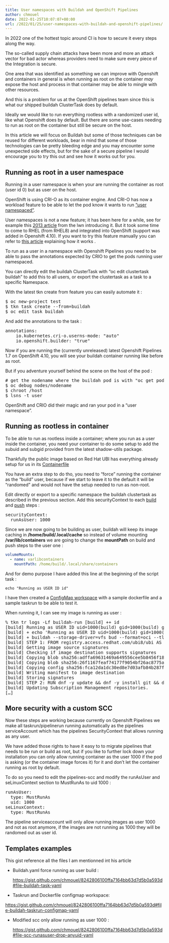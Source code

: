 ```yaml
---
title: User namespaces with Buildah and OpenShift Pipelines
author: chmouel
date: 2022-01-25T10:07:07+00:00
url: /2022/01/25/user-namespaces-with-buildah-and-openshift-pipelines/
---
```

In 2022 one of the hottest topic around CI is how to secure it every steps along the way.

The so-called supply chain attacks have been more and more an attack vector for bad actor whereas providers need to make sure every piece of the Integration is secure.

One area that was identified as something we can improve with Openshift and containers in general is when running as root on the container _may_ expose the host and process in that container may be able to mingle with other resources.

And this is a problem for us at the OpenShift pipelines team since this is what our shipped buildah ClusterTask does by default.

Ideally we would like to run everything rootless with a randomized user id, like what Openshift does by default. But there are some use-cases needing to run as root on the container but still be secure on the host.

In this article we will focus on Buildah but some of those techniques can be reused for different workloads, bear in mind that some of those technologies can be pretty bleeding edge and you may encounter some unexpected side effects, but for the sake of a secure pipeline I would encourage you to try this out and see how it works out for you.

## **Running as root in a user namespace**

Running in a user namespace is when your are running the container as root (user id 0) but as user on the host.

OpenShift is using CRI-O as its container engine. And CRI-O has now a workload feature to be able to let the pod know it wants to run [“user namespaced”][1].

User namespaces is not a new feature; it has been here for a while, see for example this [2013 article][2] from the lwn introducing it. But it took some time to come to RHEL (from RHEL8) and integrated into OpenShift (support was added in Openshift 4.10). If you want to try this feature manually you can refer to [this article][3] explaining how it works .

To run as a user in a namespace with Openshift Pipelines you need to be able to pass the annotations expected by CRIO to get the pods running user namespaced.

You can directly edit the buildah ClusterTask with “oc edit clustertask buildah” to add this to all users, or export the clustertask as a task to a specific Namespace.

With the latest tkn create from feature you can easily automate it :

<pre>$ oc new-project test
$ tkn task create --from=buildah
$ oc edit task buildah
</pre>

And add the annotations to the task :

<pre>annotations:
    io.kubernetes.cri-o.userns-mode: "auto"
    io.openshift.builder: "true"
</pre>

Now if you are running the (currently unreleased) latest Openshift Pipelines 1.7 on OpenShift 4.10, you will see your buildah container running like before as root.

But if you adventure yourself behind the scene on the host of the pod :

<pre># get the nodename where the buildah pod is with "oc get pod -o wide"
$ oc debug nodes/nodename
$ chroot /host
$ lsns -t user
</pre>

OpenShift and CRIO did their magic and ran your pod in a “user namespace”.

## **Running as rootless in container**

To be able to run as rootless inside a container; where you run as a user inside the container, you need your container to do some setup to add the subuid and subgid provided from the latest shadow-utils package.

Thankfully the public image based on Red Hat UBI has everything already setup for us in its [Containerfile][4]

You have an extra step to do tho, you need to “force” running the container as the “build” user, because if we start to leave it to the default it will be “randomed” and would not have the setup needed to run as non-root.

Edit directly or export to a specific namespace the buildah clustertask as described in the previous section.
Add this securityContext to each [build][5] and [push][6] steps :

<pre>securityContext:
  runAsUser: 1000
</pre>

Since we are now going to be building as user, buildah will keep its image caching in **/home/build/.local/cache** so instead of volume mounting **/var/lib/containers** we are going to change the **mountPath** on build and push steps to the user one :

```yaml
volumeMounts:
  - name: varlibcontainers
    mountPath: /home/build/.local/share/containers
```


And for demo purpose I have added this line at the beginning of the script task :

`echo "Running as USER ID id"`

I have then created a [ConfigMap workspace][7] with a sample dockerfile and a sample taskrun to be able to test it.

When running it, I can see my image is running as user :

<pre>% tkn tr logs -Lf buildah-run [build] ++ id
[build] Running as USER ID uid=1000(build) gid=1000(build) groups=1000(build),1000690000
[build] + echo 'Running as USER ID uid=1000(build) gid=1000(build) groups=1000(build),1000690000'
[build] + buildah --storage-driver=vfs bud --format=oci --tls-verify=true --no-cache -f ./Dockerfile -t image-registry.openshift-image-registry.svc:5000/test/buildahuser .
[build] STEP 1: FROM registry.access.redhat.com/ubi8/ubi AS buildah-runner
[build] Getting image source signatures
[build] Checking if image destination supports signatures
[build] Copying blob sha256:adffa69631469a649556cee5b8456f184928818064aac82106bd08bd62e51d4e
[build] Copying blob sha256:26f1167feaf74177f9054bf26ac8775a4b188f25914e23bda9574ef2a759cce4
[build] Copying config sha256:fca12da1dc30ed8e7d03afb84b287fc695673fff9c04bfcb2ff404b558670a36
[build] Writing manifest to image destination
[build] Storing signatures
[build] STEP 2: RUN dnf -y update && dnf -y install git && dnf clean all
[build] Updating Subscription Management repositories.
[…]
</pre>

## More security with a custom SCC

Now these steps are working because currently on Openshift Pipelines we make all taskrun/pipelinerun running automatically as the pipelines serviceAccount which has the pipelines SecurityContext that allows running as any user.

We have added those rights to have it easy to to migrate pipelines that needs to be run or build as root, but if you like to further lock down your installation you can only allow running container as the user 1000 if the pod is asking (or the container image forces it) for it and don’t let the container running as root by default.

To do so you need to edit the pipelines-scc and modify the runAsUser and seLinuxContext section to MustRunAs to uid 1000 :

<pre>runAsUser:
  type: MustRunAs
  uid: 1000
seLinuxContext:
  type: MustRunAs
</pre>

The pipeline serviceaccount will only allow running images as user 1000 and not as root anymore, if the images are not running as 1000 they will be randomed out as user id.

## Templates examples

This gist reference all the files I am mentionned int his article

  * Buildah.yaml force running as user build :

    <https://gist.github.com/chmouel/8242806100ffa7164bb63d7d5b0a593d#file-buildah-task-yaml>

  * Taskrun and Dockerfile configmap workspace:

<https://gist.github.com/chmouel/8242806100ffa7164bb63d7d5b0a593d#file-buildah-taskrun-configmap-yaml>

  * Modified scc only allow running as user 1000 :

    <https://gist.github.com/chmouel/8242806100ffa7164bb63d7d5b0a593d#file-scc-runasuser-drop-anyuid-yaml>

 [1]: https://github.com/cri-o/cri-o/blob/main/docs/crio.conf.5.md#crioruntimeworkloads-table
 [2]: https://lwn.net/Articles/532593/
 [3]: https://www.redhat.com/sysadmin/building-container-namespaces
 [4]: https://catalog.redhat.com/software/containers/ubi8/buildah/602686f7b16b1eb2e30807ee?container-tabs=dockerfile
 [5]: https://github.com/tektoncd/operator/blob/main/cmd/openshift/operator/kodata/tekton-addon/addons/02-clustertasks/buildah/buildah-task.yaml#L63
 [6]: https://github.com/tektoncd/operator/blob/main/cmd/openshift/operator/kodata/tekton-addon/addons/02-clustertasks/buildah/buildah-task.yaml#L75
 [7]: https://github.com/tektoncd/pipeline/blob/main/docs/workspaces.md#configmap
